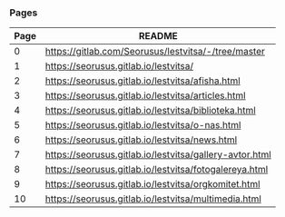 ### Pages


| Page | README |
| ------ | ------ |
| 0 | <https://gitlab.com/Seorusus/lestvitsa/-/tree/master> |
| 1 | <https://seorusus.gitlab.io/lestvitsa/> |
| 2 | <https://seorusus.gitlab.io/lestvitsa/afisha.html> |
| 3 | <https://seorusus.gitlab.io/lestvitsa/articles.html> |
| 4 | <https://seorusus.gitlab.io/lestvitsa/biblioteka.html> |
| 5 | <https://seorusus.gitlab.io/lestvitsa/o-nas.html> |
| 6 | <https://seorusus.gitlab.io/lestvitsa/news.html> |
| 7 | <https://seorusus.gitlab.io/lestvitsa/gallery-avtor.html> |
| 8 | <https://seorusus.gitlab.io/lestvitsa/fotogalereya.html> |
| 9 | <https://seorusus.gitlab.io/lestvitsa/orgkomitet.html> |
| 10 | <https://seorusus.gitlab.io/lestvitsa/multimedia.html> |

